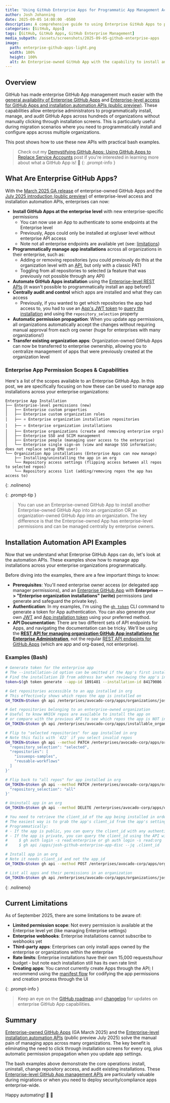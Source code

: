 ```yaml
---
title: 'Using GitHub Enterprise Apps for Programmatic App Management Across Orgs'
author: Josh Johanning
date: 2025-09-05 14:00:00 -0500
description: A comprehensive guide to using Enterprise GitHub Apps to programmatically install and manage applications across all organizations in your GitHub Enterprise
categories: [GitHub, Apps]
tags: [GitHub, GitHub Apps, GitHub Enterprise Management]
media_subpath: /assets/screenshots/2025-09-05-github-enterprise-apps
image:
  path: enterprise-github-apps-light.png
  width: 100%
  height: 100%
  alt: An Enterprise-owned GitHub App with the capability to install and manage apps across all organizations in the enterprise
---
```


## Overview

GitHub has made enterprise GitHub App management much easier with the [general availability of Enterprise GitHub Apps](https://github.blog/changelog/2025-03-10-enterprise-owned-github-apps-are-now-generally-available/) and [Enterprise-level access for GitHub Apps and installation automation APIs (public preview)](https://github.blog/changelog/2025-07-01-enterprise-level-access-for-github-apps-and-installation-automation-apis/). These capabilities allow enterprise administrators to programmatically install, manage, and audit GitHub Apps across hundreds of organizations without manually clicking through installation screens. This is particularly useful during migration scenarios where you need to programmatically install and configure apps across multiple organizations.

This post shows how to use these new APIs with practical bash examples.

> Check out my [Demystifying GitHub Apps: Using GitHub Apps to Replace Service Accounts](/posts/github-apps/) post if you're interested in learning more about what a GitHub App is! 🚀
{: .prompt-info }

## What Are Enterprise GitHub Apps?

With the [March 2025 GA release](https://github.blog/changelog/2025-03-10-enterprise-owned-github-apps-are-now-generally-available/) of enterprise-owned GitHub Apps and the [July 2025 introduction (public preview)](https://github.blog/changelog/2025-07-01-enterprise-level-access-for-github-apps-and-installation-automation-apis/) of enterprise-level access and installation automation APIs, enterprises can now:

- **Install GitHub Apps at the enterprise level** with new enterprise-specific permissions
  - You can now use an App to authenticate to some endpoints at the Enterprise level
  - Previously, Apps could only be installed at org/user level without enterprise API access
  - Note not all enterprise endpoints are available yet (see: [limitations](#current-limitations))
- **Programmatically manage app installations** across all organizations in their enterprise, such as:
  - Adding or removing repositories (you could previously do this at the organization level with an [API](https://docs.github.com/en/enterprise-cloud@latest/rest/apps/installations?apiVersion=2022-11-28#add-a-repository-to-an-app-installation), but only with a classic PAT)
  - Toggling from all repositories to selected (a feature that was previously not possible through any API)
- **Automate GitHub Apps installation** using the [Enterprise-level REST APIs](https://docs.github.com/en/enterprise-cloud@latest/rest/enterprise-admin/organization-installations?apiVersion=2022-11-28) (it wasn't possible to programmatically install an app before!)
- **Centrally audit and control** which apps are installed and what they can access
  - Previously, if you wanted to get which repositories the app had access to, you had to use an [App's JWT token](https://docs.github.com/en/enterprise-cloud@latest/apps/creating-github-apps/authenticating-with-a-github-app/generating-a-json-web-token-jwt-for-a-github-app#example-using-bash-to-generate-a-jwt) to [query the installation](https://docs.github.com/en/enterprise-cloud@latest/rest/apps/apps?apiVersion=2022-11-28#get-an-organization-installation-for-the-authenticated-app) and using the `repository_selection` property
- **Automatic permission propagation**: When you update app permissions, all organizations automatically accept the changes without requiring manual approval from each org owner (huge for enterprises with many organizations!)
- **Transfer existing organization apps**: Organization-owned GitHub Apps can now be transferred to enterprise ownership, allowing you to centralize management of apps that were previously created at the organization level

### Enterprise App Permission Scopes & Capabilities

Here's a list of the scopes available to an Enterprise GitHub App. In this post, we are specifically focusing on how these can be used to manage app installations across your enterprise organizations:

```text
Enterprise App Installation
├── Enterprise-level permissions (new)
│   ├── Enterprise custom properties
│   ├── Enterprise custom organization roles
│   ├── ⭐️ Enterprise organization installation repositories
│   ├── ⭐️ Enterprise organization installations
│   ├── Enterprise organizations (create and removing enterprise orgs)
│   ├── Enterprise SSO and SCIM management
│   ├── Enterprise people (managing user access to the enterprise)
│   └── Enterprise single sign-on (view and manage SSO information; does not replace setup EMU user)
└── Organization App installations (Enterprise Apps can now manage)
    ├── Installing/uninstalling the app in an org
    └── Repository access settings (flipping access between all repos to selected repos)
    └── Repository access list (adding/removing repos the app has access to)
```
{: .nolineno}

{: .prompt-tip }
> You can use an Enterprise-owned GitHub App to install another Enterprise-owned GitHub App into an organization OR an organization-owned GitHub App into an organization. The key difference is that the Enterprise-owned App has enterprise-level permissions and can be managed centrally by enterprise owners.

## Installation Automation API Examples

Now that we understand what Enterprise GitHub Apps can do, let's look at the automation APIs. These examples show how to manage app installations across your enterprise organizations programmatically.

Before diving into the examples, there are a few important things to know:

- **Prerequisites**: You'll need enterprise owner access (or delegated app manager permissions), and an [Enterprise GitHub App](https://docs.github.com/en/enterprise-cloud@latest/admin/managing-your-enterprise-account/creating-github-apps-for-your-enterprise) with **Enterprise --> "Enterprise organization installations" (write)** permissions (and generate and safeguard the private key).
- **Authentication**: In my examples, I'm using the [`gh token`](https://github.com/Link-/gh-token) CLI command to generate a token for App authentication. You can also generate your own [JWT](https://docs.github.com/en/enterprise-cloud@latest/apps/creating-github-apps/authenticating-with-a-github-app/generating-a-json-web-token-jwt-for-a-github-app#example-using-bash-to-generate-a-jwt) and [App installation token](https://docs.github.com/en/enterprise-cloud@latest/apps/creating-github-apps/authenticating-with-a-github-app/generating-an-installation-access-token-for-a-github-app) using your preferred method.
- **API Documentation**: There are two different sets of API endpoints for Apps, and navigating the documentation can be tricky. We'll be using the **[REST API for managing organization GitHub App installations for Enterprise Administration](https://docs.github.com/en/enterprise-cloud@latest/rest/enterprise-admin/organization-installations?apiVersion=2022-11-28)**, not the regular [REST API endpoints for GitHub Apps](https://docs.github.com/en/enterprise-cloud@latest/rest/apps?apiVersion=2022-11-28) (which are app and org-based, not enterprise).

### Examples (Bash)

```bash
# Generate token for the enterprise app
# The --installation-id option can be omitted if the App's first installation was at the enterprise (no orgs)
# Find the installation ID from address bar when reviewing the app's installation configuration
token=$(gh token generate --app-id 1891481 --installation-id 84179086 --key /Users/joshjohanning/Downloads/josh-github-enterprise-app.2025-09-03.private-key.pem --token-only)

# Get repositories accessible to an app installed in org
# This effectively shows which repos the app is installed on
GH_TOKEN=$token gh api /enterprises/avocado-corp/apps/organizations/joshjohanning-org/installations/45357471/repositories --paginate --jq '.[].full_name'

# Get repositories belonging to an enterprise-owned organization
# Useful to know WHICH repos are available to install the app on
# or compare with the previous API to see which repos the app is NOT installed on
GH_TOKEN=$token gh api /enterprises/avocado-corp/apps/installable_organizations/joshjohanning-org/accessible_repositories --jq '.[].full_name' --paginate

# Flip to "selected repositories" for app installed in org
# Note this fails with `422` if you select invalid repos
GH_TOKEN=$token gh api --method PATCH /enterprises/avocado-corp/apps/organizations/joshjohanning-org/installations/45357471/repositories --input - <<< '{
  "repository_selection": "selected",
  "repositories": [
    "issueops-samples",
    "reusable-workflows"
  ]
}'

# Flip back to "all repos" for app installed in org
GH_TOKEN=$token gh api --method PATCH /enterprises/avocado-corp/apps/organizations/joshjohanning-org/installations/45357471/repositories --input - <<< '{
  "repository_selection": "all"
}'

# Uninstall app in an org
GH_TOKEN=$token gh api --method DELETE /enterprises/avocado-corp/apps/organizations/joshjohanning-org/installations/45357471

# You need to retrieve the client_id of the app being installed in order to install it
# The easiest way is to grab the app's client_id from the app's settings page
# Programmatically: 
# - If the app is public, you can query the client_id with any authentication (including Enterprise GitHub App)
# - If the app is private, you can query the client_id using the API with your user token with the scopes:
#     $ gh auth login -s read:enterprise or gh auth login -s read:org
#     $ gh api /apps/josh-github-enterprise-app-disc --jq .client_id

# Install app in an org
# Note it needs client_id and not the app_id
GH_TOKEN=$token gh api --method POST /enterprises/avocado-corp/apps/organizations/joshjohanning-org/installations -f 'client_id=Iv1.1051aca2d4910a24' -f 'repository_selection=all'

# List all apps and their permissions in an organization
GH_TOKEN=$token gh api /enterprises/avocado-corp/apps/organizations/joshjohanning-org/installations --paginate
```
{: .nolineno}

## Current Limitations

As of September 2025, there are some limitations to be aware of:

- **Limited permission scope**: Not every permission is available at the Enterprise level yet (like managing Enterprise settings)
- **Enterprise webhooks**: Enterprise installations cannot subscribe to webhooks yet
- **Third-party apps**: Enterprises can only install apps owned by the enterprise or organizations within the enterprise
- **Rate limits**: Enterprise installations have their own 15,000 requests/hour budget - but note each installation still has its own rate limit
- **Creating apps**: You cannot currently create Apps through the API; I recommend using the [manifest flow](https://docs.github.com/en/apps/sharing-github-apps/registering-a-github-app-from-a-manifest) for codifying the app permissions and creation process through the UI

{: .prompt-info }
> Keep an eye on the [GitHub roadmap](https://github.com/orgs/github/projects/4247) and [changelog](https://github.blog/changelog/2025/?label=enterprise-management-tools) for updates on enterprise GitHub App capabilities.

## Summary

[Enterprise-owned GitHub Apps](https://github.blog/changelog/2025-03-10-enterprise-owned-github-apps-are-now-generally-available/) (GA March 2025) and the [Enterprise-level installation automation APIs](https://github.blog/changelog/2025-07-01-enterprise-level-access-for-github-apps-and-installation-automation-apis) (public preview July 2025) solve the manual pain of managing apps across many organizations. The key benefit is eliminating the need to click through installation screens for every org, plus automatic permission propagation when you update app settings.

The bash examples above demonstrate the core operations: install, uninstall, change repository access, and audit existing installations. These [Enterprise-level GitHub App management APIs](https://docs.github.com/en/enterprise-cloud@latest/rest/enterprise-admin/organization-installations?apiVersion=2022-11-28) are particularly valuable during migrations or when you need to deploy security/compliance apps enterprise-wide.

Happy automating! 🔑 🚀
